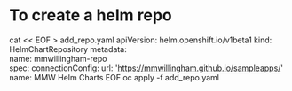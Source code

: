 # To create a helm repo
cat << EOF > add_repo.yaml
apiVersion: helm.openshift.io/v1beta1
kind: HelmChartRepository
metadata:  
  name: mmwillingham-repo  
spec:
  connectionConfig:
    url: 'https://mmwillingham.github.io/sampleapps/'
  name: MMW Helm Charts
EOF
oc apply -f add_repo.yaml